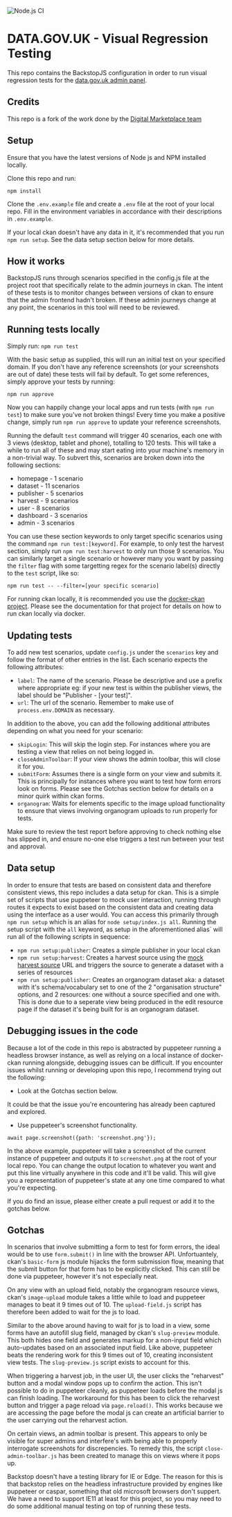 ![Node.js CI](https://github.com/alphagov/datagovuk-visual-regression-tests/workflows/Node.js%20CI/badge.svg)

# DATA.GOV.UK - Visual Regression Testing
This repo contains the BackstopJS configuration in order to run visual regression tests for the [data.gov.uk admin panel](https://ckan.publishing.service.gov.uk/).

## Credits
This repo is a fork of the work done by the [Digital Marketplace team](https://github.com/alphagov/digitalmarketplace-visual-regression)

## Setup
Ensure that you have the latest versions of Node js and NPM installed locally.

Clone this repo and run:

```
npm install
```

Clone the `.env.example` file and create a `.env` file at the root of your local repo. Fill in the environment variables in accordance with their descriptions in `.env.example`.

If your local ckan doesn't have any data in it, it's recommended that you run `npm run setup`. See the data setup section below for more details.

## How it works
BackstopJS runs through scenarios specified in the config.js file at the project root that specifically relate to the admin journeys in ckan. The intent of these tests is to monitor changes between versions of ckan to ensure that the admin frontend hadn't broken. If these admin journeys change at any point, the scenarios in this tool will need to be reviewed.

## Running tests locally
Simply run:
`npm run test`

With the basic setup as supplied, this will run an initial test on your specified domain. If you don't have any reference screenshots (or your screenshots are out of date) these tests will fail by default. To get some references, simply approve your tests by running:

```
npm run approve
```

Now you can happily change your local apps and run tests (with `npm run test`) to make sure you've not broken things! Every time you make a positive change, simply run `npm run approve` to update your reference screenshots.

Running the default `test` command will trigger 40 scenarios, each one with 3 views (desktop, tablet and phone), totalling to 120 tests. This will take a while to run all of these and may start eating into your machine's memory in a non-trivial way. To subvert this, scenarios are broken down into the following sections:

- homepage - 1 scenario
- dataset - 11 scenarios
- publisher - 5 scenarios
- harvest - 9 scenarios
- user - 8 scenarios
- dashboard - 3 scenarios
- admin - 3 scenarios

You can use these section keywords to only target specific scenarios using the command `npm run test:[keyword]`. For example, to only test the harvest section, simply run `npm run test:harvest` to only run those 9 scenarios. You can similarly target a single scenario or however many you want by passing the `filter` flag with some targetting regex for the scenario label(s) directly to the `test` script, like so:

```
npm run test -- --filter=[your specific scenario]
```

For running ckan locally, it is recommended you use the [docker-ckan project](https://github.com/alphagov/docker-ckan). Please see the documentation for that project for details on how to run ckan locally via docker.

## Updating tests
To add new test scenarios, update `config.js` under the `scenarios` key and follow the format of other entries in the list. Each scenario expects the following attributes:

- `label`: The name of the scenario. Please be descriptive and use a prefix where appropriate eg: if your new test is within the publisher views, the label should be "Publisher - [your test]".
- `url`: The url of the scenario. Remember to make use of `process.env.DOMAIN` as necessary.

In addition to the above, you can add the following additional attributes depending on what you need for your scenario:

- `skipLogin`: This will skip the login step. For instances where you are testing a view that relies on not being logged in.
- `closeAdminToolbar`: If your view shows the admin toolbar, this will close it for you.
- `submitForm`: Assumes there is a single form on your view and submits it. This is principally for instances where you want to test how form errors look on forms. Please see the Gotchas section below for details on a minor quirk within ckan forms.
- `organogram`: Waits for elements specific to the image upload functionality to ensure that views involving organogram uploads to run properly for tests.

Make sure to review the test report before approving to check nothing else has slipped in, and ensure no-one else triggers a test run between your test and approval.

## Data setup
In order to ensure that tests are based on consistent data and therefore consistent views, this repo includes a data setup for ckan. This is a simple set of scripts that use puppeteer to mock user interaction, running through routes it expects to exist based on the consistent data and creating data using the interface as a user would. You can access this primarily through `npm run setup` which is an alias for `node setup/index.js all`. Running the setup script with the `all` keyword, as setup in the aforementioned alias` will run all of the following scripts in sequence:

- `npm run setup:publisher`: Creates a simple publisher in your local ckan
- `npm run setup:harvest`: Creates a harvest source using the [mock harvest source](https://github.com/alphagov/ckan-mock-harvest-sources) URL and triggers the source to generate a dataset with a series of resources
- `npm run setup:publisher`: Creates an organogram dataset aka: a dataset with it's schema/vocabulary set to one of the 2 "organisation structure" options, and 2 resources: one without a source specified and one with. This is done due to a seperate view being produced in the edit resource page if the dataset it's being built for is an organogram dataset.

## Debugging issues in the code
Because a lot of the code in this repo is abstracted by puppeteer running a headless browser instance, as well as relying on a local instance of docker-ckan running alongside, debugging issues can be difficult. If you encounter issues whilst running or developing upon this repo, I recommend trying out the following:

- Look at the Gotchas section below.

It could be that the issue you're encountering has already been captured and explored.

- Use puppeteer's screenshot functionality.

```
await page.screenshot({path: 'screenshot.png'});
```

In the above example, puppeteer will take a screenshot of the current instance of puppeteer and outputs it to `screenshot.png` at the root of your local repo. You can change the output location to whatever you want and put this line virtually anywhere in this code and it'll be valid. This will give you a representation of puppeteer's state at any one time compared to what you're expecting.

If you do find an issue, please either create a pull request or add it to the gotchas below.

## Gotchas
In scenarios that involve submitting a form to test for form errors, the ideal would be to use `form.submit()` in line with the browser API. Unfortuantely, ckan's `basic-form` js module hijacks the form submission flow, meaning that the submit button for that form has to be explicitly clicked. This can still be done via puppeteer, however it's not especially neat.

On any view with an upload field, notably the organogram resource views, ckan's `image-upload` module takes a little while to load and puppeteer manages to beat it 9 times out of 10. The `upload-field.js` script has therefore been added to wait for the js to load.

Similar to the above around having to wait for js to load in a view, some forms have an autofill slug field, managed by ckan's `slug-preview` module. This both hides one field and generates markup for a non-input field which auto-updates based on an associated input field. Like above, puppeteer beats the rendering work for this 9 times out of 10, creating inconsistent view tests. The `slug-preview.js` script exists to account for this.

When triggering a harvest job, in the user UI, the user clicks the "reharvest" button and a modal window pops up to confirm the action. This isn't possible to do in puppeteer cleanly, as puppeteer loads before the modal js can finish loading. The workaround for this has been to click the reharvest button and trigger a page reload via `page.reload()`. This works because we are accessing the page before the modal js can create an artificial barrier to the user carrying out the reharvest action.

On certain views, an admin toolbar is present. This appears to only be visible for super admins and interfere's with being able to properly interrogate screenshots for discrepencies. To remedy this, the script `close-admin-toolbar.js` has been created to manage this on views where it pops up.

Backstop doesn't have a testing library for IE or Edge. The reason for this is that backstop relies on the headless infrastructure provided by engines like puppeteer or caspar, something that old microsoft browsers don't suppert. We have a need to support IE11 at least for this project, so you may need to do some additional manual testing on top of running these tests.